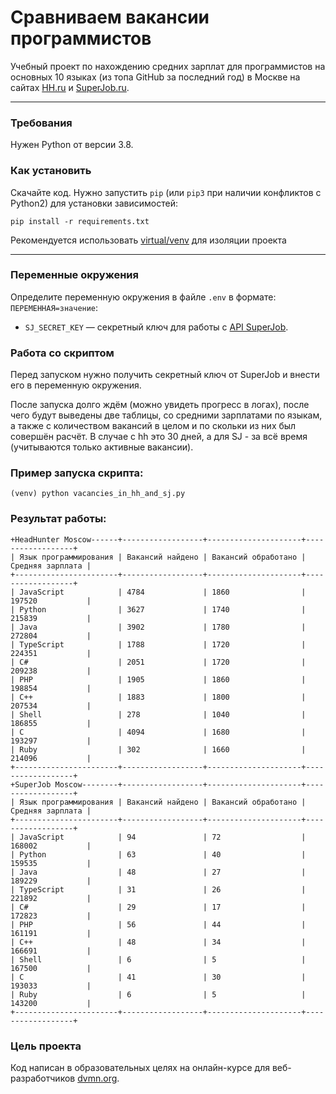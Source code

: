 # Сравниваем вакансии программистов

Учебный проект по нахождению средних зарплат для программистов
на основных 10 языках (из топа GitHub за последний год) в Москве
на сайтах [HH.ru](https://hh.ru/) и [SuperJob.ru](https://www.superjob.ru/).
___________________
### Требования
Нужен Python от версии 3.8.

### Как установить 
Скачайте код.
Нужно запустить `pip` (или `pip3` при наличии конфликтов с Python2) 
для установки зависимостей:
```commandline
pip install -r requirements.txt
```
Рекомендуется использовать [virtual/venv](https:..docs.python.org/3/library/venv.html) 
для изоляции проекта
______
### Переменные окружения
Определите переменную окружения в файле `.env` в формате: `ПЕРЕМЕННАЯ=значение`:
- `SJ_SECRET_KEY` — секретный ключ для работы с [API SuperJob](https://api.superjob.ru/info/).

### Работа со скриптом
Перед запуском нужно получить секретный ключ от SuperJob
и внести его в переменную окружения.

После запуска долго ждём (можно увидеть прогресс в логах),
после чего будут выведены две таблицы, со средними зарплатами по языкам, 
а также с количеством вакансий в целом и по скольки из них был совершён расчёт.
В случае с hh это 30 дней, а для SJ - за всё время (учитываются только активные вакансии).

### Пример запуска скрипта: 
```commandline
(venv) python vacancies_in_hh_and_sj.py
```
### Результат работы:
```commandline
+HeadHunter Moscow------+------------------+---------------------+------------------+
| Язык программирования | Вакансий найдено | Вакансий обработано | Средняя зарплата |
+-----------------------+------------------+---------------------+------------------+
| JavaScript            | 4784             | 1860                | 197520           |
| Python                | 3627             | 1740                | 215839           |
| Java                  | 3902             | 1780                | 272804           |
| TypeScript            | 1788             | 1720                | 224351           |
| C#                    | 2051             | 1720                | 209238           |
| PHP                   | 1905             | 1860                | 198854           |
| C++                   | 1883             | 1800                | 207534           |
| Shell                 | 278              | 1040                | 186855           |
| C                     | 4094             | 1680                | 193297           |
| Ruby                  | 302              | 1660                | 214096           |
+-----------------------+------------------+---------------------+------------------+
+SuperJob Moscow--------+------------------+---------------------+------------------+
| Язык программирования | Вакансий найдено | Вакансий обработано | Средняя зарплата |
+-----------------------+------------------+---------------------+------------------+
| JavaScript            | 94               | 72                  | 168002           |
| Python                | 63               | 40                  | 159535           |
| Java                  | 48               | 27                  | 189229           |
| TypeScript            | 31               | 26                  | 221892           |
| C#                    | 29               | 17                  | 172823           |
| PHP                   | 56               | 44                  | 161191           |
| C++                   | 48               | 34                  | 166691           |
| Shell                 | 6                | 5                   | 167500           |
| C                     | 41               | 30                  | 193033           |
| Ruby                  | 6                | 5                   | 143200           |
+-----------------------+------------------+---------------------+------------------+
```

### Цель проекта

Код написан в образовательных целях на онлайн-курсе для веб-разработчиков [dvmn.org](https://dvmn.org/).